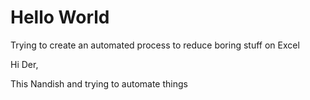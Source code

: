# Hello World
Trying to create an automated process to reduce boring stuff on Excel

Hi Der,

This Nandish and trying to automate things 
